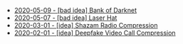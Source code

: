* [2020-05-09 - [bad idea] Bank of Darknet](05/bank-of-darknet)
* [2020-05-07 - [bad idea] Laser Hat](05/laser-hat)
* [2020-03-01 - [idea] Shazam Radio Compression](03/shazam-compression)
* [2020-02-01 - [idea] Deepfake Video Call Compression](02/deepfake-compression)
